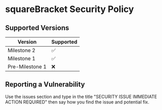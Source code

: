 # squareBracket Security Policy

## Supported Versions

| Version | Supported          |
| ------- | ------------------ |
| Milestone 2   | :white_check_mark: |
| Milestone 1   | :white_check_mark: |
| Pre-Milestone 1   | :x: |

## Reporting a Vulnerability

Use the issues section and type in the title "SECURITY ISSUE IMMEDIATE ACTION REQUIRED" then say how you find the issue and potential fix.
<!--- from https://github.com/bluethefoxofficial/CreativePublicMessenger/security/policy because i'm kind of lazy atm -->
